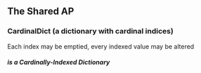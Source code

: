 ## The Shared AP

### CardinalDict (a dictionary with cardinal indices)
Each index may be emptied, every indexed value may be altered

##### is a Cardinally-Indexed Dictionary


